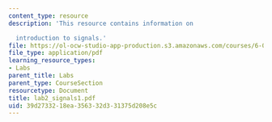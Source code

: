 ```yaml
---
content_type: resource
description: 'This resource contains information on

  introduction to signals.'
file: https://ol-ocw-studio-app-production.s3.amazonaws.com/courses/6-071j-introduction-to-electronics-signals-and-measurement-spring-2006/39d2733218ea356332d331375d208e5c_lab2_signals1.pdf
file_type: application/pdf
learning_resource_types:
- Labs
parent_title: Labs
parent_type: CourseSection
resourcetype: Document
title: lab2_signals1.pdf
uid: 39d27332-18ea-3563-32d3-31375d208e5c
---
```

